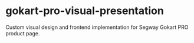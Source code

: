 # gokart-pro-visual-presentation
Custom visual design and frontend implementation for Segway Gokart PRO product page.
